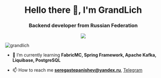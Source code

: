 <h1 align="center">Hello there 👋, I'm GrandLich</h1>
<h3 align="center">Backend developer from Russian Federation</h3>

<p align="center">

<img src="https://c.tenor.com/6us3et_6HDoAAAAC/hello-there-hi-there.gif"/>
  
</p>

<p align="left"> <img src="https://komarev.com/ghpvc/?username=grandlich" alt="grandlich" /> </p>

- 🌱 I’m currently learning **FabricMC, Spring Framework, Apache Kafka, Liquibase, PostgreSQL**

- 📫 How to reach me **seregastepanishev@yandex.ru**, [Telegram](https://teleg.run/grand_mrlich)

